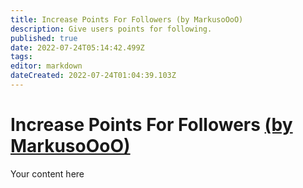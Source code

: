 ```yaml
---
title: Increase Points For Followers (by MarkusoOoO)
description: Give users points for following.
published: true
date: 2022-07-24T05:14:42.499Z
tags: 
editor: markdown
dateCreated: 2022-07-24T01:04:39.103Z
---
```


# Increase Points For Followers [(by MarkusoOoO)](https://www.twitch.tv/MarkusoOoO)
Your content here